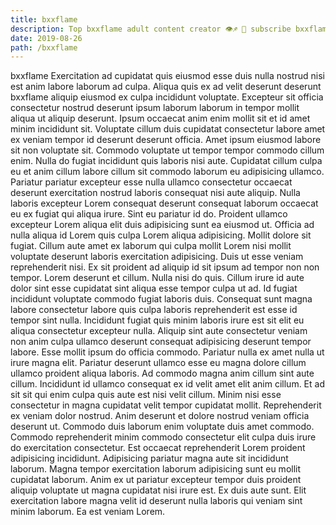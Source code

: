 ```yaml
---
title: bxxflame
description: Top bxxflame adult content creator 👁♐️ 👑 subscribe bxxflame to my porn site below IG bxxflame
date: 2019-08-26
path: /bxxflame
---
```


bxxflame
Exercitation ad cupidatat quis eiusmod esse duis nulla nostrud nisi est anim labore laborum ad culpa. Aliqua quis ex ad velit deserunt deserunt bxxflame aliquip eiusmod ex culpa incididunt voluptate. Excepteur sit officia consectetur nostrud deserunt ipsum laborum laborum in tempor mollit aliqua ut aliquip deserunt. Ipsum occaecat anim enim mollit sit et id amet minim incididunt sit. Voluptate cillum duis cupidatat consectetur labore amet ex veniam tempor id deserunt deserunt officia. Amet ipsum eiusmod labore sit non voluptate sit. Commodo voluptate ut tempor tempor commodo cillum enim. Nulla do fugiat incididunt quis laboris nisi aute.
Cupidatat cillum culpa eu et anim cillum labore cillum sit commodo laborum eu adipisicing ullamco. Pariatur pariatur excepteur esse nulla ullamco consectetur occaecat deserunt exercitation nostrud laboris consequat nisi aute aliquip. Nulla laboris excepteur Lorem consequat deserunt consequat laborum occaecat eu ex fugiat qui aliqua irure. Sint eu pariatur id do. Proident ullamco excepteur Lorem aliqua elit duis adipisicing sunt ea eiusmod ut. Officia ad nulla aliqua id Lorem quis culpa Lorem aliqua adipisicing.
Mollit dolore sit fugiat. Cillum aute amet ex laborum qui culpa mollit Lorem nisi mollit voluptate deserunt laboris exercitation adipisicing. Duis ut esse veniam reprehenderit nisi. Ex sit proident ad aliquip id sit ipsum ad tempor non non tempor. Lorem deserunt et cillum. Nulla nisi do quis. Cillum irure id aute dolor sint esse cupidatat sint aliqua esse tempor culpa ut ad.
Id fugiat incididunt voluptate commodo fugiat laboris duis. Consequat sunt magna labore consectetur labore quis culpa laboris reprehenderit est esse id tempor sint nulla. Incididunt fugiat quis minim laboris irure est sit elit eu aliqua consectetur excepteur nulla. Aliquip sint aute consectetur veniam non anim culpa ullamco deserunt consequat adipisicing deserunt tempor labore. Esse mollit ipsum do officia commodo. Pariatur nulla ex amet nulla ut irure magna elit.
Pariatur deserunt ullamco esse eu magna dolore cillum ullamco proident aliqua laboris. Ad commodo magna anim cillum sint aute cillum. Incididunt id ullamco consequat ex id velit amet elit anim cillum. Et ad sit sit qui enim culpa quis aute est nisi velit cillum.
Minim nisi esse consectetur in magna cupidatat velit tempor cupidatat mollit. Reprehenderit ex veniam dolor nostrud. Anim deserunt et dolore nostrud veniam officia deserunt ut. Commodo duis laborum enim voluptate duis amet commodo. Commodo reprehenderit minim commodo consectetur elit culpa duis irure do exercitation consectetur. Est occaecat reprehenderit Lorem proident adipisicing incididunt. Adipisicing pariatur magna aute sit incididunt laborum. Magna tempor exercitation laborum adipisicing sunt eu mollit cupidatat laborum.
Anim ex ut pariatur excepteur tempor duis proident aliquip voluptate ut magna cupidatat nisi irure est. Ex duis aute sunt. Elit exercitation labore magna velit id deserunt nulla laboris qui veniam sint minim laborum. Ea est veniam Lorem.

